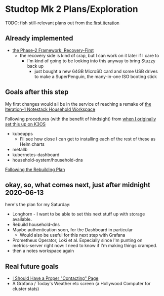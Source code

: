 # Studtop Mk 2 Plans/Exploration

TODO: fish still-relevant plans out from [the first iteration](kb2g7-vd6v4-039jt-yhx56-hhr8s)

## Already implemented

- [the Phase-2 Framework: Recovery-First](jwcha-677x6-mn9jr-k9pyv-3k7wv)
  - the recovery side is kind of crap, but I can work on it later if I care to
    - I'm kind of going to be looking into this anyway to bring Stuzzy back up
      - just bought a new 64GB MicroSD card and some USB drives to make a SuperPenguin, the many-in-one ISO booting stick

## Goals after this step

My first changes would all be in the service of reaching a remake of [the Iteration-1 Notestack Household Workspace](cy160-n7d4r-g681j-axcxz-6n35t)

Following procedures (with the benefit of hindsight) from [when I originally set this up on K3OS](kbryw-6dc19-r18n7-6pg5d-4aqwf)

- kubeapps
  - I'll see how close I can get to installing each of the rest of these as Helm charts
- metallb
- kubernetes-dashboard
- household-system/household-dns

[Following the Rebuilding Plan](5mj23-sjeyj-jqana-5xdyg-fg6gd)

## okay, so, what comes next, just after midnight 2020-06-13

here's the plan for my Saturday:

- Longhorn - I want to be able to set this next stuff up with storage available.
- Rebuild household-dns
- Maybe authentication soon, for the Dashboard in particular
  - Would also be useful for this next step with Grafana
- Prometheus Operator, Loki et al. Especially since I'm punting on metrics-server right now: I need to know if I'm making things cramped.
- then a notes workspace again

## Real future goals

- [I Should Have a Proper "Contacting" Page](c0fv1-mdhbq-6q813-9ps5n-axhzp)
- A Grafana / Today's Weather etc screen (a Hollywood Computer for cluster stats)
